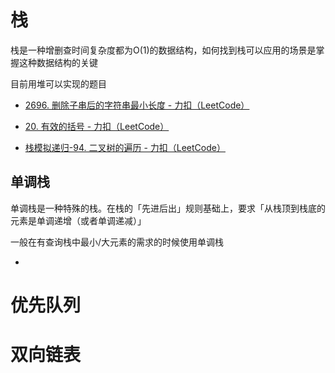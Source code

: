# 栈

栈是一种增删查时间复杂度都为O(1)的数据结构，如何找到栈可以应用的场景是掌握这种数据结构的关键

目前用堆可以实现的题目

* [2696. 删除子串后的字符串最小长度 - 力扣（LeetCode）](https://leetcode.cn/problems/minimum-string-length-after-removing-substrings/description/)

* [20. 有效的括号 - 力扣（LeetCode）](https://leetcode.cn/problems/valid-parentheses/description/)
* [栈模拟递归-94. 二叉树的遍历 - 力扣（LeetCode）](https://leetcode.cn/problems/binary-tree-inorder-traversal/solutions/412886/er-cha-shu-de-zhong-xu-bian-li-by-leetcode-solutio/)

## 单调栈

单调栈是一种特殊的栈。在栈的「先进后出」规则基础上，要求「从栈顶到栈底的元素是单调递增（或者单调递减）」

一般在有查询栈中最小/大元素的需求的时候使用单调栈

* 

# 优先队列



# 双向链表

